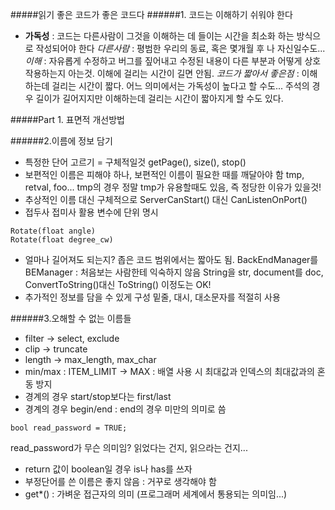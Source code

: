 #####읽기 좋은 코드가 좋은 코드다
######1. 코드는 이해하기 쉬워야 한다
- **가독성** : 코드는 다른사람이 그것을 이해하는 데 들이는 시간을 최소화 하는 방식으로 작성되어야 한다
*다른사람* : 평범한 우리의 동료, 혹은 몇개월 후 나 자신일수도...
*이해* : 자유롭게 수정하고 버그를 짚어내고 수정된 내용이 다른 부분과 어떻게 상호작용하는지 아는것. 이해에 걸리는 시간이 길면 안됨.
*코드가 짧아서 좋은점* : 이해하는데 걸리는 시간이 짧다. 어느 의미에서는 가독성이 높다고 할 수도... 주석의 경우 길이가 길어지지만 이해하는데 걸리는 시간이 짧아지게 할 수도 있다.

#####Part 1. 표면적 개선방법

######2.이름에 정보 담기
* 특정한 단어 고르기 = 구체적일것
getPage(), size(), stop()
* 보편적인 이름은 피해야 하나, 보편적인 이름이 필요한 때를 깨달아야 함
tmp, retval, foo... tmp의 경우 정말 tmp가 유용할때도 있음, 즉 정당한 이유가 있을것!
* 추상적인 이름 대신 구체적으로
ServerCanStart() 대신 CanListenOnPort()
* 접두사 접미사 활용
변수에 단위 명시
```
Rotate(float angle)
Rotate(float degree_cw)
```
* 얼마나 길어져도 되는지?
좁은 코드 범위에서는 짧아도 됨.
BackEndManager를 BEManager : 처음보는 사람한테 익숙하지 않음
String을 str, document를 doc, ConvertToString()대신 ToString() 이정도는 OK!
* 추가적인 정보를 담을 수 있게 구성
밑줄, 대시, 대소문자를 적절히 사용

######3.오해할 수 없는 이름들
* filter -> select, exclude
* clip -> truncate
* length -> max_length, max_char
* min/max : ITEM_LIMIT -> MAX : 배열 사용 시 최대값과 인덱스의 최대값과의 혼동 방지
* 경계의 경우 start/stop보다는 first/last
* 경계의 경우 begin/end : end의 경우 미만의 의미로 씀
```
bool read_password = TRUE;
```
read_password가 무슨 의미임? 읽었다는 건지, 읽으라는 건지...
* return 값이 boolean일 경우 is나 has를 쓰자
* 부정단어를 쓴 이름은 좋지 않음 : 거꾸로 생각해야 함
* get*() : 가벼운 접근자의 의미 (프로그래머 세계에서 통용되는 의미임...)